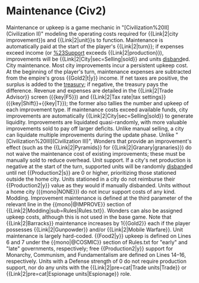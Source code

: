 # Maintenance (Civ2)

Maintenance or upkeep is a game mechanic in "[Civilization%20II](Civilization II)" modeling the operating costs required for {{Link|2|city improvement}}s and {{Link|2|unit}}s to function. Maintenance is automatically paid at the start of the player's {{Link|2|turn}}; if expenses exceed income (or [%23Support](support) exceeds {{Link|2|production}}), improvements will be {{Link|2|City|sec=Selling|sold}} and units [disband](disband)ed.
City maintenance.
Most city improvements incur a persistent upkeep cost. At the beginning of the player's turn, maintenance expenses are subtracted from the empire's gross {{Gold2|t|y}} income. If net taxes are positive, the surplus is added to the [treasury](treasury); if negative, the treasury pays the difference. Revenue and expenses are detailed in the {{Link|2|Trade Advisor}} screen ({{key|F5}}) and {{Link|2|Tax rate|tax settings}} ({{key|Shift}}+{{key|T}}); the former also tallies the number and upkeep of each improvement type.
If maintenance costs exceed available funds, city improvements are automatically {{Link|2|City|sec=Selling|sold}} to generate liquidity. Improvements are liquidated quasi-randomly, with more valuable improvements sold to pay off larger deficits. Unlike manual selling, a city can liquidate multiple improvements during the update phase.
Unlike "[Civilization%20III](Civilization III)", Wonders that provide an improvement's effect (such as the {{Link|2|Pyramids}} for {{Link|2|Granary|granaries}}) do not waive the maintenance cost of existing improvements; these must be manually sold to reduce overhead.
Unit support.
If a city's net production is negative at the start of the turn, supported units will be randomly [disband](disband)ed until net {{Production2|s}} are 0 or higher, prioritizing those stationed outside the home city. Units stationed in a city do not reimburse their {{Production2|y}} value as they would if manually disbanded.
Units without a home city ({{mono|NONE}}) do not incur support costs of any kind.
Modding.
Improvement maintenance is defined at the third parameter of the relevant line in the {{mono|@IMPROVE}} section of {{Link|2|Modding|sub=Rules|Rules.txt}}. Wonders can also be assigned upkeep costs, although this is not used in the base game. Note that {{Link|2|Barracks}} maintenance increases by 1{{Gold2}} each if the player possesses {{Link|2|Gunpowder}} and/or {{Link|2|Mobile Warfare}}.
Unit maintenance is largely hard-coded. {{Food2|y}} upkeep is defined on Lines 6 and 7 under the {{mono|@COSMIC}} section of Rules.txt for "early" and "late" governments, respectively; free {{Production2|y}} support for Monarchy, Communism, and Fundamentalism are defined on Lines 14–16, respectively. Units with a Defense strength of 0 do not require production support, nor do any units with the {{Link|2|pre=cat|Trade units|Trade}} or {{Link|2|pre=cat|Espionage units|Espionage}} role.